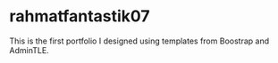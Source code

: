 # rahmatfantastik07
This is the first portfolio I designed using templates from Boostrap and AdminTLE. 
